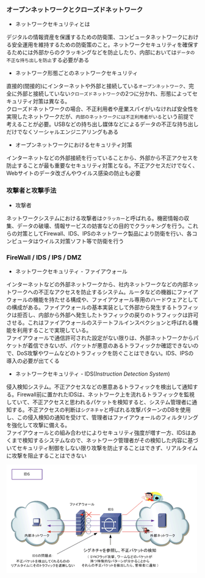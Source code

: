 ### オープンネットワークとクローズドネットワーク

- ネットワークセキュリティとは

デジタルの情報資産を保護するための防衛策、コンピュータネットワークにおける安全運用を維持するための防衛策のこと。ネットワークセキュリティを確保するためには外部からのクラッキングなどを防止したり、内部においては`データの不正な持ち出しを防止`する必要がある

- ネットワーク形態ごとのネットワークセキュリティ

直接的(間接的)にインターネットや外部と接続している`オープンネットワーク`、完全に外部と接続していない`クローズドネットワーク`の2つに分かれ、形態によってセキュリティ対策は異なる。  
クローズドネットワークの場合、不正利用者や産業スパイがいなければ安全性を実現したネットワークだが、`内部のネットワークには不正利用者がいる`という前提で考えることが必要。USBなどの持ち出し媒体などによるデータの不正な持ち出しだけでなくソーシャルエンジニアリングもある

- オープンネットワークにおけるセキュリティ対策

インターネットなどの外部接続を行っていることから、外部から不正アクセスを防止することが最も重要なセキュリティ対策となる。不正アクセスだけでなく、Webサイトのデータ改ざんやウイルス感染の防止も必要

### 攻撃者と攻撃手法

- 攻撃者

ネットワークシステムにおける攻撃者は`クラッカー`と呼ばれる。機密情報の収集、データの破壊、情報サービスの妨害などの目的でクラッキングを行う。これらの対策としてFirewall、IDS、IPSのネットワーク製品により防衛を行い、各コンピュータはウイルス対策ソフト等で防衛を行う

### FireWall / IDS / IPS / DMZ

- ネットワークセキュリティ - ファイアウォール

インターネットなどの外部ネットワークから、社内ネットワークなどの内部ネットワークへの不正なアクセスを防止するシステム。ルータなどの機器にファイアウォールの機能を持たせる構成や、ファイアウォール専用のハードウェアとしての構成がある。ファイアウォールの基本実装として外部から発生するトラフィックは拒否し、内部から外部へ発生したトラフィックの戻りのトラフィックは許可させる。これはファイアウォールのステートフルインスペクションと呼ばれる機能を利用することで実現している。  
ファイアウォールで通信許可された設定がない限りは、外部ネットワークからパケットが着信できないが、パケットが悪意のあるトラフィックか確認できないので、DoS攻撃やワームなどのトラフィックを防ぐことはできない。IDS、IPSの導入の必要が出てくる

- ネットワークセキュリティ - IDS(*Instruction Detection System*)

侵入検知システム。不正アクセスなどの悪意あるトラフィックを検出して通知する。Firewall前に置かれたIDSは、ネットワーク上を流れるトラフィックを監視していて、不正アクセスと思われるパケットを検知すると、システム管理者に通知する。不正アクセスの判断は`シグネチャ`と呼ばれる攻撃パターンのDBを使用し、この侵入検知の通知を受けて、管理者はファイアウォールのフィルタリングを強化して攻撃に備える。  
ファイアウォールとの組み合わせによりセキュリティ強度が増す一方、IDSはあくまで検知するシステムなので、ネットワーク管理者がその検知した内容に基づいてセキュリティ制御をしない限り攻撃を防止することはできず、リアルタイムに攻撃を阻止することはできない

<img width="500" alt="" src="./images/IDS.png">
